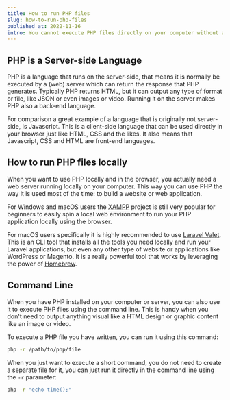 ```yaml
---
title: How to run PHP files
slug: how-to-run-php-files
published_at: 2022-11-16
intro: You cannot execute PHP files directly on your computer without any additional tools. You need a (local) webserver that can run the PHP files.
---
```


## PHP is a Server-side Language

PHP is a language that runs on the server-side, that means it is normally be executed by a (web) server which can return the response that PHP generates. Typically PHP returns HTML, but it can output any type of format or file, like JSON or even images or video. Running it on the server makes PHP also a back-end language.

For comparison a great example of a language that is originally not server-side, is Javascript. This is a client-side language that can be used directly in your browser just like HTML, CSS and the likes. It also means that Javascript, CSS and HTML are front-end languages.

## How to run PHP files locally

When you want to use PHP locally and in the browser, you actually need a web server running locally on your computer. This way you can use PHP the way it is used most of the time: to build a website or web application.

For Windows and macOS users the [XAMPP](https://www.apachefriends.org/) project is still very popular for beginners to easily spin a local web environment to run your PHP application locally using the browser.

For macOS users specifically it is highly recommended to use [Laravel Valet](https://laravel.com/docs/valet). This is an CLI tool that installs all the tools you need locally and run your Laravel applications, but even any other type of website or applications like WordPress or Magento. It is a really powerful tool that works by leveraging the power of [Homebrew](https://brew.sh/).

## Command Line

When you have PHP installed on your computer or server, you can also use it to execute PHP files using the command line. This is handy when you don't need to output anything visual like a HTML design or graphic content like an image or video.

To execute a PHP file you have written, you can run it using this command:

```bash
php -r /path/to/php/file
```

When you just want to execute a short command, you do not need to create a separate file for it, you can just run it directly in the command line using the `-r` parameter:

```bash
php -r "echo time();"
```
